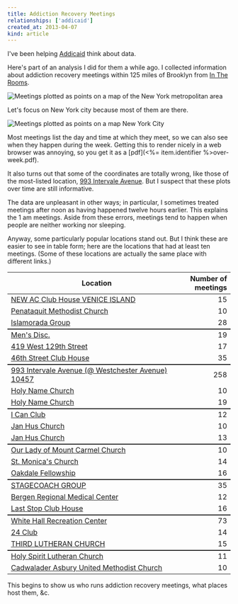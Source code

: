 ```yaml
---
title: Addiction Recovery Meetings
relationships: ['addicaid']
created_at: 2013-04-07
kind: article
---
```

I've been helping [Addicaid](http://addicaid.com/) think about data.

Here's part of an analysis I did for them a while ago. I collected
information about addiction recovery meetings within 125 miles of Brooklyn
from [In The Rooms](http://www.intherooms.com).

<img alt="Meetings plotted as points on a map of the New York metropolitan area"
     src="<%= item.identifier %>map.png"
     class="wide" />

Let's focus on New York city because most of them are there.

<img alt="Meetings plotted as points on a map New York City"
     src="<%= item.identifier %>nyc.png"
     class="wide" />

Most meetings list the day and time at which they meet, so we can also see when
they happen during the week. Getting this to render nicely in a web browser was
annoying, so you get it as a [pdf](<%= item.identifier %>over-week.pdf).

It also turns out that some of the coordinates
are totally wrong, like those of the most-listed location,
[993 Intervale Avenue](https://maps.google.com/maps?q=993+intervale+avenue+10457&hl=en&ll=40.823013,-73.896908&spn=0.00352,0.006968&hnear=993+Intervale+Ave,+Bronx,+New+York+10459&gl=us&t=h&z=18).
But I suspect that these plots over time are still informative.

The data are unpleasant in other ways; in particular, I sometimes treated meetings
after noon as having happened twelve hours earlier. This explains the 1 am
meetings. Aside from these errors, meetings tend to happen when people are
neither working nor sleeping.

Anyway, some particularly popular locations stand out. But I think these are easier to see
in table form; here are the locations that had at least ten meetings.
(Some of these locations are actually the same place with different links.)

<style>
#top-locations tbody tr:nth-child(3n) {
    border-bottom: 0.125em solid;
}
#top-locations th:first-child,
#top-locations td:first-child {
    width: 80%;
}

#top-locations th:last-child,
#top-locations td:last-child {
    text-align: right;
    width: 20%;
}
</style>
<table id="top-locations">
    <thead>
        <tr>
            <th>Location</th>
            <th>Number of meetings</th>
        </tr>
    </thead>
    <tbody>
        <tr><td><a href="http://meetings.intherooms.com/locations/ATLANTIC-CITY/NEW-AC-Club-House-VENICE-ISLAND-/46522">NEW AC Club House VENICE ISLAND</a></td><td>15</td></tr>
        <tr><td><a href="http://meetings.intherooms.com/locations/Bay-Shore/Penataquit-Methodist-Church/16360">Penataquit Methodist Church</a></td><td>10</td></tr>
        <tr><td><a href="http://meetings.intherooms.com/locations/Bayside/Islamorada-Group/28880">Islamorada Group</a></td><td>28</td></tr>
        <tr><td><a href="http://meetings.intherooms.com/locations/Marlboro/Mens-Disc/25044">Men's Disc.</a></td><td>19</td></tr>
        <tr><td><a href="http://meetings.intherooms.com/locations/New-York/419-West-129th-Street/15524">419 West 129th Street</a></td><td>17</td></tr>
        <tr><td><a href="http://meetings.intherooms.com/locations/New-York/46th-Street-Club-House/39061">46th Street Club House</a></td><td>35</td></tr>
        <tr><td><a href="http://meetings.intherooms.com/locations/New-York/993-Intervale-Avenue--Westchester-Avenue-10457/39063">993 Intervale Avenue (@ Westchester Avenue) 10457</a></td><td>258</td></tr>
        <tr><td><a href="http://meetings.intherooms.com/locations/New-York/Holy-Name-Church/15607">Holy Name Church</a></td><td>10</td></tr>
        <tr><td><a href="http://meetings.intherooms.com/locations/New-York/Holy-Name-Church/39195">Holy Name Church</a></td><td>19</td></tr>
        <tr><td><a href="http://meetings.intherooms.com/locations/New-York/I-Can-Club/39496">I Can Club</a></td><td>12</td></tr>
        <tr><td><a href="http://meetings.intherooms.com/locations/New-York/Jan-Hus-Church/35810">Jan Hus Church</a></td><td>10</td></tr>
        <tr><td><a href="http://meetings.intherooms.com/locations/New-York/Jan-Hus-Church/39098">Jan Hus Church</a></td><td>13</td></tr>
        <tr><td><a href="http://meetings.intherooms.com/locations/New-York/Our-Lady-of-Mount-Carmel-Church/39525">Our Lady of Mount Carmel Church</a></td><td>10</td></tr>
        <tr><td><a href="http://meetings.intherooms.com/locations/New-York/St-Monicas-Church/39971">St. Monica's Church</a></td><td>14</td></tr>
        <tr><td><a href="http://meetings.intherooms.com/locations/Oakdale/Oakdale-Fellowship/18652">Oakdale Fellowship</a></td><td>16</td></tr>
        <tr><td><a href="http://meetings.intherooms.com/locations/PALERMO/STAGECOACH-GROUP/28075">STAGECOACH GROUP</a></td><td>35</td></tr>
        <tr><td><a href="http://meetings.intherooms.com/locations/Paramus/Bergen-Regional-Medical-Center/15207">Bergen Regional Medical Center</a></td><td>12</td></tr>
        <tr><td><a href="http://meetings.intherooms.com/locations/Philadelphia/Last-Stop-Club-House/14843">Last Stop Club House</a></td><td>16</td></tr>
        <tr><td><a href="http://meetings.intherooms.com/locations/Philadelphia/White-Hall-Recreation-Center/14845">White Hall Recreation Center</a></td><td>73</td></tr>
        <tr><td><a href="http://meetings.intherooms.com/locations/Princeton/24-Club/20582">24 Club</a></td><td>14</td></tr>
        <tr><td><a href="http://meetings.intherooms.com/locations/RHINEBACK/THIRD-LUTHERAN-CHURCH/24489">THIRD LUTHERAN CHURCH</a></td><td>15</td></tr>
        <tr><td><a href="http://meetings.intherooms.com/locations/Reading/Holy-Spirit-Lutheran-Church/14964">Holy Spirit Lutheran Church</a></td><td>11</td></tr>
        <tr><td><a href="http://meetings.intherooms.com/locations/Trenton/Cadwalader-Asbury-United-Methodist-Church/14627">Cadwalader Asbury United Methodist Church</a></td><td>10</td></tr>
    </tbody>
</table>

This begins to show us who runs addiction recovery meetings, what places host them, &c.
